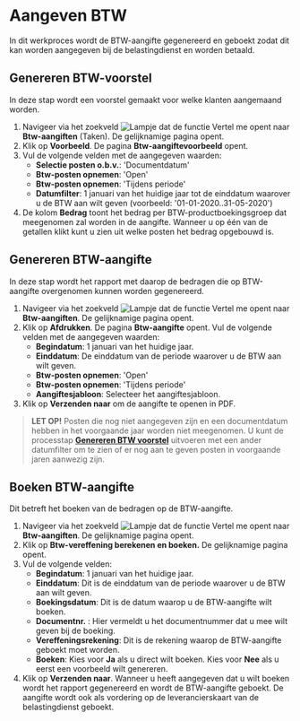 # Aangeven BTW

In dit werkproces wordt de BTW-aangifte gegenereerd en geboekt zodat dit kan worden aangegeven bij de belastingdienst en worden betaald.

## Genereren BTW-voorstel

In deze stap wordt een voorstel gemaakt voor welke klanten aangemaand worden. 

1. Navigeer via het zoekveld ![Lampje dat de functie Vertel me opent](https://docs.microsoft.com/nl-NL/dynamics365/business-central/media/ui-search/search_small.png "Vertel me wat u wilt doen") naar **Btw-aangiften** (Taken). De gelijknamige pagina opent. 
2. Klik op **Voorbeeld**. De pagina **Btw-aangiftevoorbeeld** opent. 
3. Vul de volgende velden met de aangegeven waarden:
	-	**Selectie posten o.b.v.**: 'Documentdatum'
	-	**Btw-posten opnemen**: 'Open'
	-	**Btw-posten opnemen**: 'Tijdens periode'
	-	**Datumfilter**: 1 januari van het huidige jaar tot de einddatum waarover u de BTW aan wilt geven (voorbeeld: '01-01-2020..31-05-2020')
4. De kolom **Bedrag** toont het bedrag per BTW-productboekingsgroep dat meegenomen zal worden in de aangifte. Wanneer u op één van de getallen klikt kunt u zien uit welke posten het bedrag opgebouwd is. 

## Genereren BTW-aangifte

In deze stap wordt het rapport met daarop de bedragen die op BTW-aangifte overgenomen kunnen worden gegenereerd.

1. Navigeer via het zoekveld ![Lampje dat de functie Vertel me opent](https://docs.microsoft.com/nl-NL/dynamics365/business-central/media/ui-search/search_small.png "Vertel me wat u wilt doen") naar **Btw-aangiften**. De gelijknamige pagina opent. 
2. Klik op **Afdrukken**. De pagina **Btw-aangifte** opent. Vul de volgende velden met de aangegeven waarden:
	- **Begindatum**: 1 januari van het huidige jaar.
	- **Einddatum**: De einddatum van de periode waarover u de BTW aan wilt geven. 
	-	**Btw-posten opnemen**: 'Open'
	-	**Btw-posten opnemen**: 'Tijdens periode'
	-	**Aangiftesjabloon**: Selecteer het aangiftesjabloon.
3. Klik op **Verzenden naar** om de aangifte te openen in PDF.
>**LET OP!** Posten die nog niet aangegeven zijn en een documentdatum hebben in het voorgaande jaar worden niet meegenomen. U kunt de processtap  **[Genereren BTW voorstel](#genereren-btw-voorstel)** uitvoeren met een ander datumfilter om te zien of er nog aan te geven posten in voorgaande jaren aanwezig zijn. 

## Boeken BTW-aangifte

Dit betreft het boeken van de bedragen op de BTW-aangifte.

1. Navigeer via het zoekveld ![Lampje dat de functie Vertel me opent](https://docs.microsoft.com/nl-NL/dynamics365/business-central/media/ui-search/search_small.png "Vertel me wat u wilt doen") naar **Btw-aangiften**. De gelijknamige pagina opent. 
2. Klik op **Btw-vereffening berekenen en boeken.** De gelijknamige pagina opent. 
3. Vul de volgende velden: 
 	- **Begindatum**: 1 januari van het huidige jaar.
	- **Einddatum**: Dit is de einddatum van de periode waarover u de BTW aan wilt geven. 
	- **Boekingsdatum**: Dit is de datum waarop u de BTW-aangifte wilt boeken. 
	-  **Documentnr.** : Hier vermeldt u het documentnummer dat u mee wilt geven bij de boeking. 
	- **Vereffeningsrekening**: Dit is de rekening waarop de BTW-aangifte geboekt moet worden. 
	- **Boeken**: Kies voor **Ja** als u direct wilt boeken. Kies voor **Nee** als u eerst een voorbeeld wilt genereren.
4. Klik op **Verzenden naar**. Wanneer u heeft aangegeven dat u wilt boeken wordt het rapport gegenereerd en wordt de BTW-aangifte geboekt. De aangifte wordt ook als vordering op de leverancierskaart van de belastingdienst geboekt. 
<!--stackedit_data:
eyJoaXN0b3J5IjpbLTQ5MDU4MTg1OCwtMTY1OTkxMTI0NCwtND
cxNjc3MjE2LC00NTA4OTI5MzQsMTA3NzY1Mzg0Ml19
-->